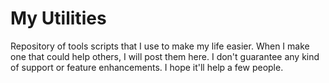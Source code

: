 # My Utilities

Repository of tools scripts that I use to make my life easier. When I make one that could help others, I will post them here. 
I don't guarantee any kind of support or feature enhancements. I hope it'll help a few people.
